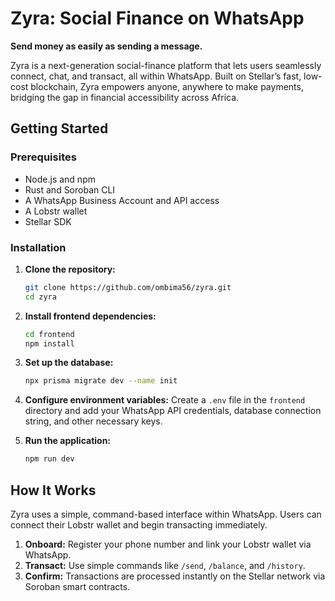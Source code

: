 # Zyra: Social Finance on WhatsApp

**Send money as easily as sending a message.**

Zyra is a next-generation social-finance platform that lets users seamlessly connect, chat, and transact, all within WhatsApp. Built on Stellar’s fast, low-cost blockchain, Zyra empowers anyone, anywhere to make payments, bridging the gap in financial accessibility across Africa.

## Getting Started

### Prerequisites

*   Node.js and npm
*   Rust and Soroban CLI
*   A WhatsApp Business Account and API access
*   A Lobstr wallet
*   Stellar SDK

### Installation

1.  **Clone the repository:**
    ```bash
    git clone https://github.com/ombima56/zyra.git
    cd zyra
    ```

2.  **Install frontend dependencies:**
    ```bash
    cd frontend
    npm install
    ```

3.  **Set up the database:**
    ```bash
    npx prisma migrate dev --name init
    ```

4.  **Configure environment variables:**
    Create a `.env` file in the `frontend` directory and add your WhatsApp API credentials, database connection string, and other necessary keys.

5.  **Run the application:**
    ```bash
    npm run dev
    ```

## How It Works

Zyra uses a simple, command-based interface within WhatsApp. Users can connect their Lobstr wallet and begin transacting immediately.

1.  **Onboard:** Register your phone number and link your Lobstr wallet via WhatsApp.
2.  **Transact:** Use simple commands like `/send`, `/balance`, and `/history`.
3.  **Confirm:** Transactions are processed instantly on the Stellar network via Soroban smart contracts.

<!-- ## Project Status

This project is currently at the **MVP 1** stage. The primary goal is to prove the foundational use case of sending and receiving money via WhatsApp using Soroban smart contracts and Lobstr Wallet. -->

<!-- ## Contributing

Contributions are welcome! Please feel free to submit a pull request or open an issue to discuss proposed changes.

1.  Fork the Project
2.  Create your Feature Branch (`git checkout -b feature/AmazingFeature`)
3.  Commit your Changes (`git commit -m 'Add some AmazingFeature'`)
4.  Push to the Branch (`git push origin feature/AmazingFeature`)
5.  Open a Pull Request

## License

This project is licensed under the MIT License - see the [LICENSE](LICENSE) file for details. -->